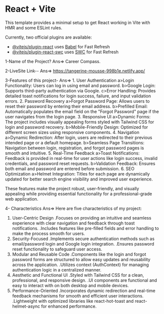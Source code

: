 # React + Vite

This template provides a minimal setup to get React working in Vite with HMR and some ESLint rules.

Currently, two official plugins are available:

- [@vitejs/plugin-react](https://github.com/vitejs/vite-plugin-react/blob/main/packages/plugin-react/README.md) uses [Babel](https://babeljs.io/) for Fast Refresh
- [@vitejs/plugin-react-swc](https://github.com/vitejs/vite-plugin-react-swc) uses [SWC](https://swc.rs/) for Fast Refresh

1-Name of the Project?
Ans=> Career Compass.

2-LiveSite Link--
Ans=> https://tangerine-mousse-998b1e.netlify.app/

3-Features of this project-
Ans=> 1. User Authentication
a>Login Functionality: Users can log in using email and password.
b>Google Login: Supports third-party authentication via Google.
c>Error Handling: Provides detailed toast notifications for login success, failure, and input validation errors.
2. Password Recovery
a>Forgot Password Page: Allows users to reset their password by entering their email address.
b>Prefilled Email: Automatically populates the email field on the "Forgot Password" page if the user navigates from the login page.
3. Responsive UI
a>Dynamic Forms: The project includes visually appealing forms styled with Tailwind CSS for login and password recovery.
b>Mobile-Friendly Design: Optimized for different screen sizes using responsive components.
4. Navigation
a>Dynamic Redirection: After login, users are redirected to their previous intended page or a default homepage.
b>Seamless Page Transitions: Navigation between login, registration, and forgot password pages is smooth and intuitive.
5. Real-Time Feedback
a>Toast Notifications: Feedback is provided in real-time for user actions like login success, invalid credentials, and password reset requests.
b>Validation Feedback: Ensures both email and password are entered before submission.
6. SEO Optimization
a>Helmet Integration: Titles for each page are dynamically updated for better search engine visibility and improved user experience.

These features make the project robust, user-friendly, and visually appealing while providing essential functionality for a professional-grade web application.

4- Characteristics 
Ans=> Here are five characteristics of my project:

1. User-Centric Design
.Focuses on providing an intuitive and seamless experience with clear navigation and feedback through toast notifications.
.Includes features like pre-filled fields and error handling to make the process smooth for users.
2. Security-Focused
.Implements secure authentication methods such as email/password login and Google login integration.
.Ensures password reset functionality to safeguard user access.
3. Modular and Reusable Code
.Components like the login and forgot password forms are structured to allow easy updates and reusability across the application.
.Utilizes context (AuthContext) for managing authentication logic in a centralized manner.
4. Aesthetic and Functional UI
.Styled with Tailwind CSS for a clean, professional, and responsive design.
.UI components are functional and easy to interact with on both desktop and mobile devices.
5. Performance-Oriented
.Incorporates dynamic redirection and real-time feedback mechanisms for smooth and efficient user interactions.
.Lightweight with optimized libraries like react-hot-toast and react-helmet-async for enhanced performance.





